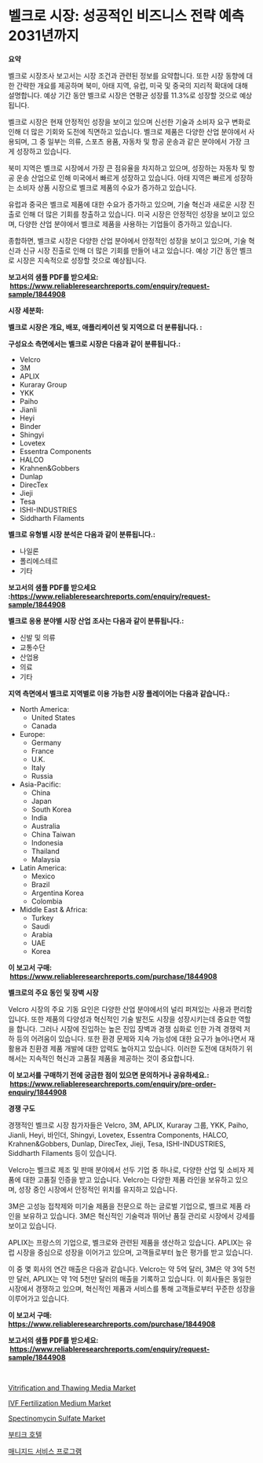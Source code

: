 <p><h1>벨크로 시장: 성공적인 비즈니스 전략 예측 2031년까지</h1></p><p><strong>요약</strong></p>
<p><p>벨크로 시장조사 보고서는 시장 조건과 관련된 정보를 요약합니다. 또한 시장 동향에 대한 간략한 개요를 제공하며 북미, 아태 지역, 유럽, 미국 및 중국의 지리적 확대에 대해 설명합니다. 예상 기간 동안 벨크로 시장은 연평균 성장률 11.3%로 성장할 것으로 예상됩니다.</p><p>벨크로 시장은 현재 안정적인 성장을 보이고 있으며 신선한 기술과 소비자 요구 변화로 인해 더 많은 기회와 도전에 직면하고 있습니다. 벨크로 제품은 다양한 산업 분야에서 사용되며, 그 중 일부는 의류, 스포츠 용품, 자동차 및 항공 운송과 같은 분야에서 가장 크게 성장하고 있습니다.</p><p>북미 지역은 벨크로 시장에서 가장 큰 점유율을 차지하고 있으며, 성장하는 자동차 및 항공 운송 산업으로 인해 미국에서 빠르게 성장하고 있습니다. 아태 지역은 빠르게 성장하는 소비자 상품 시장으로 벨크로 제품의 수요가 증가하고 있습니다.</p><p>유럽과 중국은 벨크로 제품에 대한 수요가 증가하고 있으며, 기술 혁신과 새로운 시장 진출로 인해 더 많은 기회를 창출하고 있습니다. 미국 시장은 안정적인 성장을 보이고 있으며, 다양한 산업 분야에서 벨크로 제품을 사용하는 기업들이 증가하고 있습니다.</p><p>종합하면, 벨크로 시장은 다양한 산업 분야에서 안정적인 성장을 보이고 있으며, 기술 혁신과 신규 시장 진출로 인해 더 많은 기회를 만들어 내고 있습니다. 예상 기간 동안 벨크로 시장은 지속적으로 성장할 것으로 예상됩니다.</p></p>
<p><strong>보고서의 샘플 PDF를 받으세요: &nbsp;<a href="https://www.reliableresearchreports.com/enquiry/request-sample/1844908">https://www.reliableresearchreports.com/enquiry/request-sample/1844908</a></strong></p>
<p><strong>시장 세분화:</strong></p>
<p><strong> 벨크로 시장은 개요, 배포, 애플리케이션 및 지역으로 더 분류됩니다. :</strong></p>
<p><strong>구성요소 측면에서는 벨크로 시장은 다음과 같이 분류됩니다.:</strong></p>
<p><ul><li>Velcro</li><li>3M</li><li>APLIX</li><li>Kuraray Group</li><li>YKK</li><li>Paiho</li><li>Jianli</li><li>Heyi</li><li>Binder</li><li>Shingyi</li><li>Lovetex</li><li>Essentra Components</li><li>HALCO</li><li>Krahnen&Gobbers</li><li>Dunlap</li><li>DirecTex</li><li>Jieji</li><li>Tesa</li><li>ISHI-INDUSTRIES</li><li>Siddharth Filaments</li></ul></p>
<p><strong> 벨크로 유형별 시장 분석은 다음과 같이 분류됩니다.:</strong></p>
<p><ul><li>나일론</li><li>폴리에스테르</li><li>기타</li></ul></p>
<p><strong>보고서의 샘플 PDF를 받으세요 :<a href="https://www.reliableresearchreports.com/enquiry/request-sample/1844908">https://www.reliableresearchreports.com/enquiry/request-sample/1844908</a></strong></p>
<p><strong> 벨크로 응용 분야별 시장 산업 조사는 다음과 같이 분류됩니다.:</strong></p>
<p><ul><li>신발 및 의류</li><li>교통수단</li><li>산업용</li><li>의료</li><li>기타</li></ul></p>
<p><strong>지역 측면에서 벨크로 지역별로 이용 가능한 시장 플레이어는 다음과 같습니다.:</strong></p>
<p><ul>
    <li>
        North America:
        <ul>
            <li>United States</li>
            <li>Canada</li>
        </ul>
    </li>
    <li>
        Europe:
        <ul>
            <li>Germany</li>
            <li>France</li>
            <li>U.K.</li>
            <li>Italy</li>
            <li>Russia</li>
        </ul>
    </li>
    <li>
        Asia-Pacific:
        <ul>
            <li>China</li>
            <li>Japan</li>
            <li>South Korea</li>
            <li>India</li>
            <li>Australia</li>
            <li>China Taiwan</li>
            <li>Indonesia</li>
            <li>Thailand</li>
            <li>Malaysia</li>
        </ul>
    </li>
    <li>
        Latin America:
        <ul>
            <li>Mexico</li>
            <li>Brazil</li>
            <li>Argentina Korea</li>
            <li>Colombia</li>
        </ul>
    </li>
    <li>
        Middle East & Africa:
        <ul>
            <li>Turkey</li>
            <li>Saudi</li>
            <li>Arabia</li>
            <li>UAE</li>
            <li>Korea</li>
        </ul>
    </li>
    </ul></p>
<p><strong>이 보고서 구매: &nbsp;<a href="https://www.reliableresearchreports.com/purchase/1844908">https://www.reliableresearchreports.com/purchase/1844908</a></strong></p>
<p><strong>벨크로의 주요 동인 및 장벽 시장</strong></p>
<p><p>Velcro 시장의 주요 기동 요인은 다양한 산업 분야에서의 널리 퍼져있는 사용과 편리함입니다. 또한 제품의 다양성과 혁신적인 기술 발전도 시장을 성장시키는데 중요한 역할을 합니다. 그러나 시장에 진입하는 높은 진입 장벽과 경쟁 심화로 인한 가격 경쟁력 저하 등의 어려움이 있습니다. 또한 환경 문제와 지속 가능성에 대한 요구가 늘어나면서 재활용과 친환경 제품 개발에 대한 압력도 높아지고 있습니다. 이러한 도전에 대처하기 위해서는 지속적인 혁신과 고품질 제품을 제공하는 것이 중요합니다.</p></p>
<p><strong>이 보고서를 구매하기 전에 궁금한 점이 있으면 문의하거나 공유하세요.: &nbsp;<a href="https://www.reliableresearchreports.com/enquiry/pre-order-enquiry/1844908">https://www.reliableresearchreports.com/enquiry/pre-order-enquiry/1844908</a></strong></p>
<p><strong>경쟁 구도</strong></p>
<p><p>경쟁적인 벨크로 시장 참가자들은 Velcro, 3M, APLIX, Kuraray 그룹, YKK, Paiho, Jianli, Heyi, 바인더, Shingyi, Lovetex, Essentra Components, HALCO, Krahnen&Gobbers, Dunlap, DirecTex, Jieji, Tesa, ISHI-INDUSTRIES, Siddharth Filaments 등이 있습니다.</p><p>Velcro는 벨크로 제조 및 판매 분야에서 선두 기업 중 하나로, 다양한 산업 및 소비자 제품에 대한 고품질 인증을 받고 있습니다. Velcro는 다양한 제품 라인을 보유하고 있으며, 성장 중인 시장에서 안정적인 위치를 유지하고 있습니다.</p><p>3M은 고성능 접착제와 미기술 제품을 전문으로 하는 글로벌 기업으로, 벨크로 제품 라인을 보유하고 있습니다. 3M은 혁신적인 기술력과 뛰어난 품질 관리로 시장에서 강세를 보이고 있습니다.</p><p>APLIX는 프랑스의 기업으로, 벨크로와 관련된 제품을 생산하고 있습니다. APLIX는 유럽 시장을 중심으로 성장을 이어가고 있으며, 고객들로부터 높은 평가를 받고 있습니다.</p><p>이 중 몇 회사의 연간 매출은 다음과 같습니다. Velcro는 약 5억 달러, 3M은 약 3억 5천만 달러, APLIX는 약 1억 5천만 달러의 매출을 기록하고 있습니다. 이 회사들은 동일한 시장에서 경쟁하고 있으며, 혁신적인 제품과 서비스를 통해 고객들로부터 꾸준한 성장을 이루어가고 있습니다.</p></p>
<p><strong>이 보고서 구매: &nbsp; <a href="https://www.reliableresearchreports.com/purchase/1844908">https://www.reliableresearchreports.com/purchase/1844908</a></strong></p>
<p><strong>보고서의 샘플 PDF를 받으세요: &nbsp;<a href="https://www.reliableresearchreports.com/enquiry/request-sample/1844908">https://www.reliableresearchreports.com/enquiry/request-sample/1844908</a></strong><strong></strong></p>
<p>&nbsp;</p>
<p><p><a href="https://issuu.com/reportprime-2/docs/vitrification-and-thawing-media-market-size-2030.p">Vitrification and Thawing Media Market</a></p><p><a href="https://issuu.com/reportprime-2/docs/ivf-fertilization-medium-market-size-2030.pptx">IVF Fertilization Medium Market</a></p><p><a href="https://view.publitas.com/reportprime-1/spectinomycin-sulfate-market-size-market-trends-and-growth-outlook-forecasted-for-period-from-2024-to-2031/">Spectinomycin Sulfate Market</a></p><p><a href="https://medium.com/@richardlueilwitz787/%EB%B6%80%ED%8B%B0%ED%81%AC-%ED%98%B8%ED%85%94-%EC%8B%9C%EC%9E%A5-%EA%B7%9C%EB%AA%A8-%EC%8B%9C%EC%9E%A5-%EC%A0%84%EB%A7%9D-%EB%B0%8F-%EC%8B%9C%EC%9E%A5-%EC%98%88%EC%B8%A1-2024%EB%85%84%EB%B6%80%ED%84%B0-2031%EB%85%84-52d763625ffb">부티크 호텔</a></p><p><a href="https://medium.com/@richardlueilwitz787/2024-2031%EB%85%84%EA%B9%8C%EC%A7%80%EC%9D%98-%EA%B4%80%EB%A6%AC-%EC%84%9C%EB%B9%84%EC%8A%A4-%ED%94%84%EB%A1%9C%EA%B7%B8%EB%9E%A8-%EC%8B%9C%EC%9E%A5-%EC%A0%90%EC%9C%A0%EC%9C%A8-%EB%B3%80%ED%99%94%EC%99%80-%EC%8B%9C%EC%9E%A5-%EC%84%B1%EC%9E%A5-%ED%8A%B8%EB%A0%8C%EB%93%9C-333f0253a615">매니지드 서비스 프로그램</a></p></p>